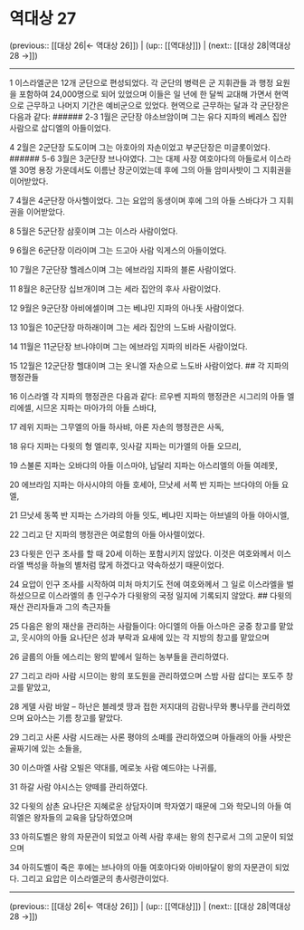 # 역대상 27

(previous:: [[대상 26|← 역대상 26]]) | (up:: [[역대상]]) | (next:: [[대상 28|역대상 28 →]])

***




1 
이스라엘군은 12개 군단으로 편성되었다. 각 군단의 병력은 군 지휘관들 과 행정 요원을 포함하여 24,000명으로 되어 있었으며 이들은 일 년에 한 달씩 교대해 가면서 현역으로 근무하고 나머지 기간은 예비군으로 있었다. 현역으로 근무하는 달과 각 군단장은 다음과 같다: ###### 2-3 1월은 군단장 야소브암이며 그는 유다 지파의 베레스 집안 사람으로 삽디엘의 아들이었다. 



4 
2월은 2군단장 도도이며 그는 아호아의 자손이었고 부군단장은 미글롯이었다. ###### 5-6 3월은 3군단장 브나야였다. 그는 대제 사장 여호야다의 아들로서 이스라엘 30명 용장 가운데서도 이름난 장군이었는데 후에 그의 아들 암미사밧이 그 지휘권을 이어받았다. 



7 
4월은 4군단장 아사헬이었다. 그는 요압의 동생이며 후에 그의 아들 스바댜가 그 지휘권을 이어받았다. 



8 
5월은 5군단장 삼훗이며 그는 이스라 사람이었다. 



9 
6월은 6군단장 이라이며 그는 드고아 사람 익게스의 아들이었다. 



10 
7월은 7군단장 헬레스이며 그는 에브라임 지파의 블론 사람이었다. 



11 
8월은 8군단장 십브개이며 그는 세라 집안의 후사 사람이었다. 



12 
9월은 9군단장 아비에셀이며 그는 베냐민 지파의 아나돗 사람이었다. 



13 
10월은 10군단장 마하래이며 그는 세라 집안의 느도바 사람이었다. 



14 
11월은 11군단장 브나야이며 그는 에브라임 지파의 비라돈 사람이었다. 



15 
12월은 12군단장 헬대이며 그는 옷니엘 자손으로 느도바 사람이었다. ## 각 지파의 행정관들 



16 
이스라엘 각 지파의 행정관은 다음과 같다: 르우벤 지파의 행정관은 시그리의 아들 엘리에셀, 시므온 지파는 마아가의 아들 스바댜, 



17 
레위 지파는 그무엘의 아들 하사뱌, 아론 자손의 행정관은 사독, 



18 
유다 지파는 다윗의 형 엘리후, 잇사갈 지파는 미가엘의 아들 오므리, 



19 
스불론 지파는 오바댜의 아들 이스마야, 납달리 지파는 아스리엘의 아들 여레못, 



20 
에브라임 지파는 아사시야의 아들 호세아, 므낫세 서쪽 반 지파는 브다야의 아들 요엘, 



21 
므낫세 동쪽 반 지파는 스가랴의 아들 잇도, 베냐민 지파는 아브넬의 아들 야아시엘, 



22 
그리고 단 지파의 행정관은 여로함의 아들 아사렐이었다. 



23 
다윗은 인구 조사를 할 때 20세 이하는 포함시키지 않았다. 이것은 여호와께서 이스라엘 백성을 하늘의 별처럼 많게 하겠다고 약속하셨기 때문이었다. 



24 
요압이 인구 조사를 시작하여 미처 마치기도 전에 여호와께서 그 일로 이스라엘을 벌하셨으므로 이스라엘의 총 인구수가 다윗왕의 국정 일지에 기록되지 않았다. ## 다윗의 재산 관리자들과 그의 측근자들 



25 
다음은 왕의 재산을 관리하는 사람들이다: 아디엘의 아들 아스마은 궁중 창고를 맡았고, 웃시야의 아들 요나단은 성과 부락과 요새에 있는 각 지방의 창고를 맡았으며 



26 
글룹의 아들 에스리는 왕의 밭에서 일하는 농부들을 관리하였다. 



27 
그리고 라마 사람 시므이는 왕의 포도원을 관리하였으며 스밤 사람 삽디는 포도주 창고를 맡았고, 



28 
게델 사람 바알 – 하난은 블레셋 땅과 접한 저지대의 감람나무와 뽕나무를 관리하였으며 요아스는 기름 창고를 맡았다. 



29 
그리고 사론 사람 시드래는 사론 평야의 소떼를 관리하였으며 아들래의 아들 사밧은 골짜기에 있는 소들을, 



30 
이스마엘 사람 오빌은 약대를, 메로놋 사람 예드야는 나귀를, 



31 
하갈 사람 야시스는 양떼를 관리하였다. 



32 
다윗의 삼촌 요나단은 지혜로운 상담자이며 학자였기 때문에 그와 학모니의 아들 여히엘은 왕자들의 교육을 담당하였으며 



33 
아히도벨은 왕의 자문관이 되었고 아렉 사람 후새는 왕의 친구로서 그의 고문이 되었으며 



34 
아히도벨이 죽은 후에는 브나야의 아들 여호야다와 아비아달이 왕의 자문관이 되었다. 그리고 요압은 이스라엘군의 총사령관이었다.

***

(previous:: [[대상 26|← 역대상 26]]) | (up:: [[역대상]]) | (next:: [[대상 28|역대상 28 →]])

